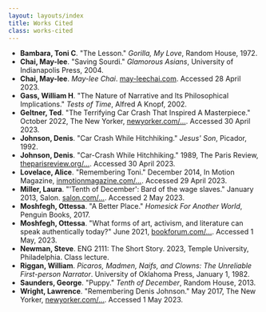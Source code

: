 ```yaml
---
layout: layouts/index
title: Works Cited
class: works-cited
---
```

- **Bambara, Toni C**. "The Lesson." *Gorilla, My Love*, Random House, 1972.
- **Chai, May-lee**. "Saving Sourdi." *Glamorous Asians*, University of Indianapolis Press, 2004.
- **Chai, May-lee**. *May-lee Chai*. [may-leechai.com](https://may-leechai.com). Accessed 28 April 2023.
- **Gass, William H**. "The Nature of Narrative and Its Philosophical Implications." *Tests of Time*, Alfred A Knopf, 2002.
- **Geltner, Ted**. "The Terrifying Car Crash That Inspired A Masterpiece." October 2022, The New Yorker, [newyorker.com/...](https://www.newyorker.com/news/american-chronicles/the-terrifying-car-crash-that-inspired-a-masterpiece). Accessed 30 April 2023.
- **Johnson, Denis**. "Car Crash While Hitchhiking." *Jesus' Son*, Picador, 1992.
- **Johnson, Denis**. "Car-Crash While Hitchhiking." 1989, The Paris Review, [theparisreview.org/...](https://www.theparisreview.org/fiction/2444/car-crash-while-hitchhiking-denis-johnson). Accessed 30 April 2023.
- **Lovelace, Alice**. "Remembering Toni." December 2014, In Motion Magazine, [inmotionmagazine.com/...](https://www.inmotionmagazine.com/ac14/al_tcb14.html). Accessed 29 April 2023.
- **Miller, Laura**. "'Tenth of December': Bard of the wage slaves." January 2013, Salon. [salon.com/...](https://www.salon.com/2013/01/07/tenth_of_december_bard_of_the_wage_slaves/). Accessed 2 May 2023.
- **Moshfegh, Ottessa**. "A Better Place." *Homesick For Another World*, Penguin Books, 2017.
- **Moshfegh, Ottessa**. "What forms of art, activism, and literature can speak authentically today?" June 2021, [bookforum.com/...](https://www.bookforum.com/print/2802/bookforum-contributors-on-the-risky-books-they-d-like-to-read-now-24492). Accessed 1 May, 2023.
- **Newman, Steve**. ENG 2111: The Short Story. 2023, Temple University, Philadelphia. Class lecture.
- **Riggan, William**. *Picaros, Madmen, Naifs, and Clowns: The Unreliable First-person Narrator*. University of Oklahoma Press, January 1, 1982.
- **Saunders, George**. "Puppy." *Tenth of December*, Random House, 2013.
- **Wright, Lawrence**. "Remembering Denis Johnson." May 2017, The New Yorker, [newyorker.com/...](https://www.newyorker.com/books/page-turner/remembering-denis-johnson). Accessed 1 May 2023.